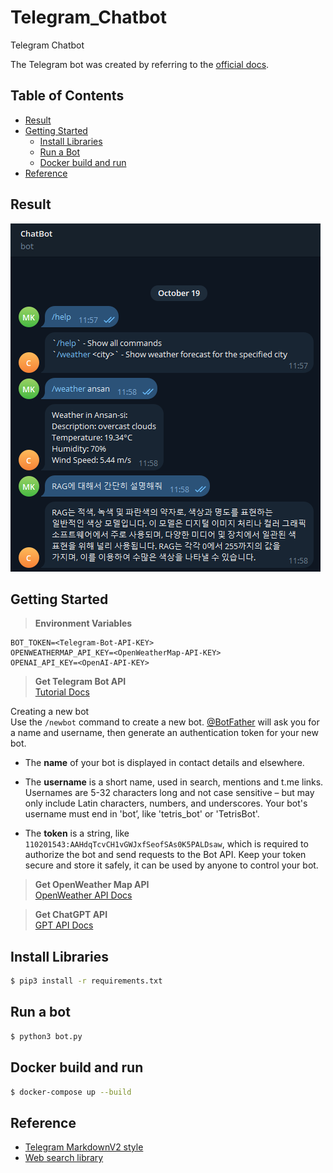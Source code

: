 # Telegram_Chatbot

Telegram Chatbot

The Telegram bot was created by referring to the [official docs](https://docs.python-telegram-bot.org/en/v21.6/).

## Table of Contents

-   [Result](#result)
-   [Getting Started](#getting-started)
    -   [Install Libraries](#install-libraries)
    -   [Run a Bot](#run-a-bot)
    -   [Docker build and run](#docker-build-and-run)
-   [Reference](#reference)

## Result

![telegram bot chat image](./docs/telegram_bot_chat.png)

## Getting Started

> **Environment Variables**

```
BOT_TOKEN=<Telegram-Bot-API-KEY>
OPENWEATHERMAP_API_KEY=<OpenWeatherMap-API-KEY>
OPENAI_API_KEY=<OpenAI-API-KEY>
```

> **Get Telegram Bot API**  
> [Tutorial Docs](https://core.telegram.org/bots/tutorial)

Creating a new bot  
Use the `/newbot` command to create a new bot. [@BotFather](https://t.me/botfather) will ask you for a name and username, then generate an authentication token for your new bot.

-   The **name** of your bot is displayed in contact details and elsewhere.

-   The **username** is a short name, used in search, mentions and t.me links. Usernames are 5-32 characters long and not case sensitive – but may only include Latin characters, numbers, and underscores. Your bot's username must end in 'bot’, like 'tetris_bot' or 'TetrisBot'.

-   The **token** is a string, like `110201543:AAHdqTcvCH1vGWJxfSeofSAs0K5PALDsaw`, which is required to authorize the bot and send requests to the Bot API. Keep your token secure and store it safely, it can be used by anyone to control your bot.

> **Get OpenWeather Map API**  
> [OpenWeather API Docs](https://openweathermap.org/)

> **Get ChatGPT API**  
> [GPT API Docs](https://platform.openai.com/docs/api-reference/introduction)

## Install Libraries

```bash
$ pip3 install -r requirements.txt
```

## Run a bot

```bash
$ python3 bot.py
```

## Docker build and run

```bash
$ docker-compose up --build
```

## Reference

-   [Telegram MarkdownV2 style](https://core.telegram.org/bots/api#markdownv2-style)
-   [Web search library](https://pypi.org/project/googlesearch-python/)
